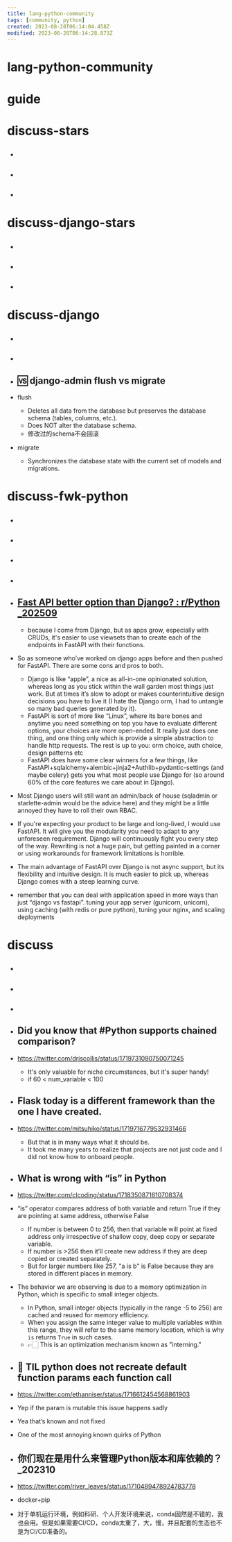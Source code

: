 ```yaml
---
title: lang-python-community
tags: [community, python]
created: 2023-08-28T06:14:04.458Z
modified: 2023-08-28T06:14:28.873Z
---
```


# lang-python-community

# guide

# discuss-stars
- ## 

- ## 

- ## 
# discuss-django-stars
- ## 

- ## 

- ## 
# discuss-django
- ## 

- ## 

- ## 🆚 django-admin flush vs migrate
- flush
  - Deletes all data from the database but preserves the database schema (tables, columns, etc.).
  - Does NOT alter the database schema.
  - 修改过的schema不会回滚

- migrate
  - Synchronizes the database state with the current set of models and migrations.
# discuss-fwk-python
- ## 

- ## 

- ## 

- ## 

- ## [Fast API better option than Django? : r/Python _202509](https://www.reddit.com/r/Python/comments/1npercr/fast_api_better_option_than_django/)
  - because I come from Django, but as apps grow, especially with CRUDs, it's easier to use viewsets than to create each of the endpoints in FastAPI with their functions.

- So as someone who’ve worked on django apps before and then pushed for FastAPI. There are some cons and pros to both.
  - Django is like “apple”, a nice as all-in-one opinionated solution, whereas long as you stick within the wall garden most things just work. But at times it’s slow to adopt or makes counterintuitive design decisions you have to live it (I hate the Django orm, I had to untangle so many bad queries generated by it).
  - FastAPI is sort of more like “Linux”, where its bare bones and anytime you need something on top you have to evaluate different options, your choices are more open-ended. It really just does one thing, and one thing only which is provide a simple abstraction to handle http requests. The rest is up to you: orm choice, auth choice, design patterns etc
  - FastAPI does have some clear winners for a few things, like FastAPI+sqlalchemy+alembic+jinja2+Authlib+pydantic-settings (and maybe celery) gets you what most people use Django for (so around 60% of the core features we care about in Django).
- Most Django users will still want an admin/back of house (sqladmin or starlette-admin would be the advice here) and they might be a little annoyed they have to roll their own RBAC. 

- If you're expecting your product to be large and long-lived, I would use FastAPI. It will give you the modularity you need to adapt to any unforeseen requirement. Django will continuously fight you every step of the way. Rewriting is not a huge pain, but getting painted in a corner or using workarounds for framework limitations is horrible.

- The main advantage of FastAPI over Django is not async support, but its flexibility and intuitive design. It is much easier to pick up, whereas Django comes with a steep learning curve.

- remember that you can deal with application speed in more ways than just “django vs fastapi”. tuning your app server (gunicorn, unicorn), using caching (with redis or pure python), tuning your nginx, and scaling deployments
# discuss
- ## 

- ## 

- ## 

- ## Did you know that #Python supports chained comparison? 
- https://twitter.com/driscollis/status/1719731090750071245
  - It's only valuable for niche circumstances, but it's super handy!
  - if 60 < num_variable < 100

- ## Flask today is a different framework than the one I have created. 
- https://twitter.com/mitsuhiko/status/1719716779532931466
  - But that is in many ways what it should be. 
  - It took me many years to realize that projects are not just code and I did not know how to onboard people.

- ## What is wrong with “is” in Python
- https://twitter.com/clcoding/status/1718350871610708374
- “is” operator compares address of both variable and return True if they are pointing at same address, otherwise False
  - If number is between 0 to 256, then that variable will point at fixed address only irrespective of shallow copy, deep copy or separate variable.
  - If number is >256 then it’ll create new address if they are deep copied or created separately.
  - But for larger numbers like 257, "a is b" is False because they are stored in different places in memory.

- The behavior we are observing is due to a memory optimization in Python, which is specific to small integer objects. 
  - In Python, small integer objects (typically in the range -5 to 256) are cached and reused for memory efficiency. 
  - When you assign the same integer value to multiple variables within this range, they will refer to the same memory location, which is why `is` returns `True` in such cases. 
  - 👉🏻 This is an optimization mechanism known as "interning."

- ## 🧐 TIL python does not recreate default function params each function call
- https://twitter.com/ethanniser/status/1716612454568861903
- Yep if the param is mutable this issue happens sadly
- Yea that’s known and not fixed
- One of the most annoying known quirks of Python

- ## 你们现在是用什么来管理Python版本和库依赖的？_202310
- https://twitter.com/river_leaves/status/1710489478924783778
- docker+pip
- 对于单机运行环境，例如科研、个人开发环境来说，conda固然是不错的，我也会用。但是如果需要CI/CD，conda太重了，大，慢，并且配套的生态也不是为CI/CD准备的。
